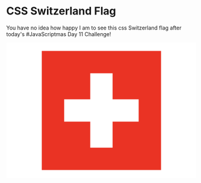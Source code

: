 # CSS Switzerland Flag

You have no idea how happy I am to see this css Switzerland flag after today's #JavaScriptmas Day 11 Challenge!

<img src="./switzerland_flag.png" alt="css flag of switzerland">